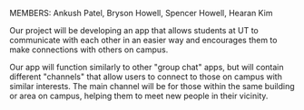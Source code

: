MEMBERS: Ankush Patel, Bryson Howell, Spencer Howell, Hearan Kim

Our project will be developing an app that allows students at UT to communicate with each other in an easier way and encourages them to make connections with others on campus. 

Our app will function similarly to other "group chat" apps, but will contain different "channels" that allow users to connect to those on campus with similar interests. The main channel will be for those within the same building or area on campus, helping them to meet new people in their vicinity.
